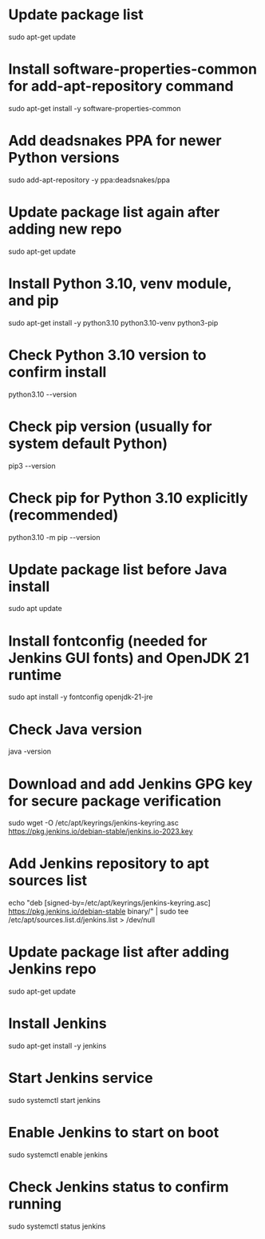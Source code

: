 # Update package list
sudo apt-get update

# Install software-properties-common for add-apt-repository command
sudo apt-get install -y software-properties-common

# Add deadsnakes PPA for newer Python versions
sudo add-apt-repository -y ppa:deadsnakes/ppa

# Update package list again after adding new repo
sudo apt-get update

# Install Python 3.10, venv module, and pip
sudo apt-get install -y python3.10 python3.10-venv python3-pip

# Check Python 3.10 version to confirm install
python3.10 --version

# Check pip version (usually for system default Python)
pip3 --version

# Check pip for Python 3.10 explicitly (recommended)
python3.10 -m pip --version

# Update package list before Java install
sudo apt update

# Install fontconfig (needed for Jenkins GUI fonts) and OpenJDK 21 runtime
sudo apt install -y fontconfig openjdk-21-jre

# Check Java version
java -version

# Download and add Jenkins GPG key for secure package verification
sudo wget -O /etc/apt/keyrings/jenkins-keyring.asc https://pkg.jenkins.io/debian-stable/jenkins.io-2023.key

# Add Jenkins repository to apt sources list
echo "deb [signed-by=/etc/apt/keyrings/jenkins-keyring.asc] https://pkg.jenkins.io/debian-stable binary/" | sudo tee /etc/apt/sources.list.d/jenkins.list > /dev/null

# Update package list after adding Jenkins repo
sudo apt-get update

# Install Jenkins
sudo apt-get install -y jenkins

# Start Jenkins service
sudo systemctl start jenkins

# Enable Jenkins to start on boot
sudo systemctl enable jenkins

# Check Jenkins status to confirm running
sudo systemctl status jenkins
